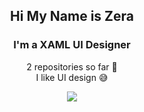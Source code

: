 <h2 align="center"> Hi My Name is Zera </h2>
<h3 align="center"> I'm a XAML UI Designer </h2>
<p align="center">
  <a> 2 repositories so far 🤟 </a>
  <br>
  <a2> I like UI design 😅 </a2>
</p>
<p align="center">
  <a href="https://www.tutorialspoint.com/xaml/index.htm" title="XAML">
    <img src="https://cdn.discordapp.com/attachments/780958889356820510/824813144231641088/64734952-8a06ae80-d4df-11e9-830a-2c451a6c0694.png">
  </a>
</p>
